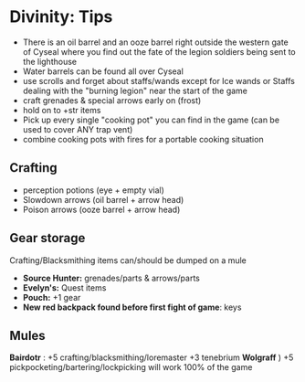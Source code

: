 # Divinity: Tips

- There is an oil barrel and an ooze barrel right outside the western gate of Cyseal where you find out the fate of the legion soldiers being sent to the lighthouse
- Water barrels can be found all over Cyseal
- use scrolls and forget about staffs/wands except for Ice wands or Staffs dealing with the "burning legion" near the start of the game
- craft grenades & special arrows early on (frost)
- hold on to +str items
- Pick up every single "cooking pot" you can find in the game (can be used to cover ANY trap vent)
- combine cooking pots with fires for a portable cooking situation

## Crafting

- perception potions (eye + empty vial)
- Slowdown arrows (oil barrel + arrow head)
- Poison arrows (ooze barrel + arrow head)

## Gear storage

Crafting/Blacksmithing items can/should be dumped on a mule

- **Source Hunter:** grenades/parts & arrows/parts
- **Evelyn's:** Quest items
- **Pouch:** +1 gear
- **New red backpack found before first fight of game**: keys

## Mules

**Bairdotr** : +5 crafting/blacksmithing/loremaster +3 tenebrium **Wolgraff** ) +5 pickpocketing/bartering/lockpicking will work 100% of the game

